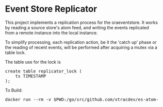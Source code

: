 # Event Store Replicator

This project implements a replication process for the oraeventstore. It 
works by reading a source store's atom feed, and writing the events
replicated from a remote instance into the local instance.

To simplify processing, each replication action, be it the 'catch up' 
phase or the reading of recent events, will be performed after 
acquiring a mutex via a table lock.

The table use for the lock is 

<pre>
create table replicator_lock (
    ts TIMESTAMP
);
</pre>

To Build:

<pre>
docker run --rm -v $PWD:/go/src/github.com/xtracdev/es-atom-replicator -e DB_USER=<db user> -e DB_PASSWORD=<db password> -e DB_HOST=<db host> -e DB_PORT=<db port> -e DB_SVC=<db service> -w /go/src/github.com/xtracdev/es-atom-replicator xtracdev/goora bash -c "make -f Makefile"
</pre>

